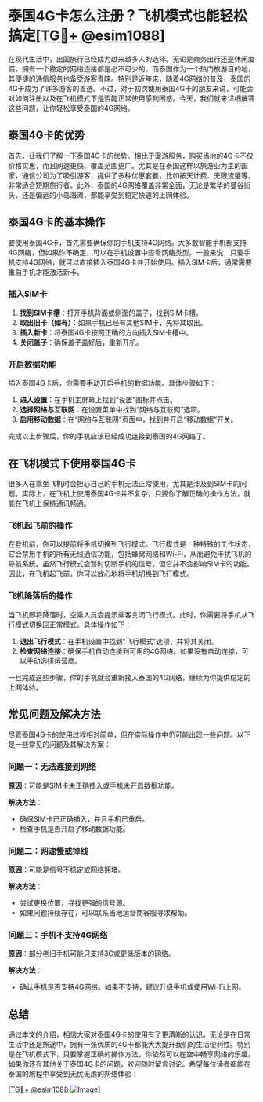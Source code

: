 # 泰国4G卡怎么注册？飞机模式也能轻松搞定[[TG💪+ @esim1088](https://t.me/s/esim1088)]

在现代生活中，出国旅行已经成为越来越多人的选择。无论是商务出行还是休闲度假，拥有一个稳定的网络连接都是必不可少的。而泰国作为一个热门旅游目的地，其便捷的通信服务也备受游客青睐。特别是近年来，随着4G网络的普及，泰国的4G卡成为了许多游客的首选。不过，对于初次使用泰国4G卡的朋友来说，可能会对如何注册以及在飞机模式下是否能正常使用感到困惑。今天，我们就来详细解答这些问题，让你轻松享受泰国的4G网络。

## 泰国4G卡的优势

首先，让我们了解一下泰国4G卡的优势。相比于漫游服务，购买当地的4G卡不仅价格实惠，而且网速更快、覆盖范围更广。尤其是在泰国这样以旅游业为主的国家，通信公司为了吸引游客，提供了多种优惠套餐，比如按天计费、无限流量等，非常适合短期旅行者。此外，泰国的4G网络覆盖非常全面，无论是繁华的曼谷街头，还是偏远的小岛海滩，都能享受到稳定快速的上网体验。

## 泰国4G卡的基本操作

要使用泰国4G卡，首先需要确保你的手机支持4G网络。大多数智能手机都支持4G网络，但如果你不确定，可以在手机设置中查看网络类型。一般来说，只要手机支持4G网络，就可以直接插入泰国4G卡并开始使用。插入SIM卡后，通常需要重启手机才能激活新卡。

### 插入SIM卡

1. **找到SIM卡槽**：打开手机背面或侧面的盖子，找到SIM卡槽。
2. **取出旧卡（如有）**：如果手机已经有其他SIM卡，先将其取出。
3. **插入新卡**：将泰国4G卡按照正确的方向插入SIM卡槽中。
4. **关闭盖子**：确保盖子盖好后，重新开机。

### 开启数据功能

插入泰国4G卡后，你需要手动开启手机的数据功能。具体步骤如下：

1. **进入设置**：在手机主屏幕上找到“设置”图标并点击。
2. **选择网络与互联网**：在设置菜单中找到“网络与互联网”选项。
3. **启用移动数据**：在“网络与互联网”页面中，找到并开启“移动数据”开关。

完成以上步骤后，你的手机应该已经成功连接到泰国的4G网络了。

## 在飞机模式下使用泰国4G卡

很多人在乘坐飞机时会担心自己的手机无法正常使用，尤其是涉及到SIM卡的问题。实际上，在飞机上使用泰国4G卡并不复杂，只要你了解正确的操作方法，就能在飞机上保持通讯畅通。

### 飞机起飞前的操作

在登机前，你可以提前将手机切换到飞行模式。飞行模式是一种特殊的工作状态，它会禁用手机的所有无线通信功能，包括蜂窝网络和Wi-Fi，从而避免干扰飞机的导航系统。虽然飞行模式会暂时切断手机的信号，但它并不会影响SIM卡的功能。因此，在飞机起飞前，你可以放心地将手机切换到飞行模式。

### 飞机降落后的操作

当飞机即将降落时，空乘人员会提示乘客关闭飞行模式。此时，你需要将手机从飞行模式切换回正常模式。具体操作如下：

1. **退出飞行模式**：在手机设置中找到“飞行模式”选项，并将其关闭。
2. **检查网络连接**：确保手机自动连接到可用的4G网络。如果没有自动连接，可以手动选择运营商。

一旦完成这些步骤，你的手机就会重新接入泰国的4G网络，继续为你提供稳定的上网体验。

## 常见问题及解决方法

尽管泰国4G卡的使用过程相对简单，但在实际操作中仍可能出现一些问题。以下是一些常见的问题及其解决方案：

### 问题一：无法连接到网络

**原因**：可能是SIM卡未正确插入或手机未开启数据功能。

**解决方法**：
- 确保SIM卡已正确插入，并且手机已重启。
- 检查手机是否开启了移动数据功能。

### 问题二：网速慢或掉线

**原因**：可能是信号不稳定或网络拥堵。

**解决方法**：
- 尝试更换位置，寻找更强的信号源。
- 如果问题持续存在，可以联系当地运营商客服寻求帮助。

### 问题三：手机不支持4G网络

**原因**：部分老旧手机可能只支持3G或更低版本的网络。

**解决方法**：
- 确认手机是否支持4G网络。如果不支持，建议升级手机或使用Wi-Fi上网。

## 总结

通过本文的介绍，相信大家对泰国4G卡的使用有了更清晰的认识。无论是在日常生活中还是旅途中，拥有一张优质的4G卡都能大大提升我们的生活便利性。特别是在飞机模式下，只要掌握正确的操作方法，你依然可以在空中畅享网络的乐趣。如果你还有其他关于泰国4G卡的问题，欢迎随时留言讨论。希望每位读者都能在泰国的旅程中享受到无忧无虑的网络体验！

[[TG💪+ @esim1088](https://t.me/s/esim1088) ![Image](https://i.postimg.cc/4NQfJmqS/Snipaste-2025-05-13-00-14-12.png)]